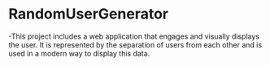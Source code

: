 # RandomUserGenerator

-This project includes a web application that engages and visually displays the user. It is represented by the separation of users from each other and is used in a modern way to display this data.

